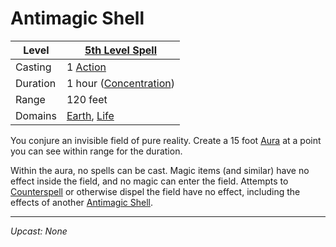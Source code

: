 # Antimagic Shell

| Level    | [5th Level Spell](../../Spell%20Level.md)                                            |
| -------- | ------------------------------------------------------------------------------------ |
| Casting  | 1 [Action](../../../../Game%20Procedures/Core%20Procedures/Action.md)                                  |
| Duration | 1 hour ([Concentration](../../Concentration.md))                     |
| Range    | 120 feet                                                                             |
| Domains  | [Earth](../../Spell%20Domains/Earth.md), [Life](../../Spell%20Domains/Life.md) |

You conjure an invisible field of pure reality. Create a 15 foot [Aura](../../Areas%20of%20Effect/Aura.md) at a point you can see within range for the duration.

Within the aura, no spells can be cast. Magic items (and similar) have no effect inside the field, and no magic can enter the field. Attempts to [Counterspell](../Level%203/Counterspell.md) or otherwise dispel the field have no effect, including the effects of another [Antimagic Shell](Antimagic%20Shell.md).

---
*Upcast: None*
